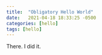 ```yaml
---
title:  "Obligatory Hello World"
date:   2021-04-18 18:33:25 -0500
categories: [hello]
tags: [hello]
---
```


There. I did it.
